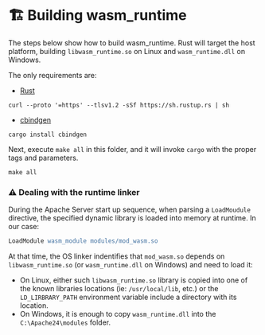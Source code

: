 # 🏗️ Building wasm_runtime

The steps below show how to build wasm_runtime. Rust will target the host platform, building `libwasm_runtime.so` on Linux and `wasm_runtime.dll` on Windows.

The only requirements are:

- [Rust](https://www.rust-lang.org/) 

```console
curl --proto '=https' --tlsv1.2 -sSf https://sh.rustup.rs | sh
```
- [cbindgen](https://github.com/eqrion/cbindgen)

```console
cargo install cbindgen
```

Next, execute `make all` in this folder, and it will invoke `cargo` with the proper tags and parameters.
```console
make all
```

### ⚠️ Dealing with the runtime linker

During the Apache Server start up sequence, when parsing a `LoadMoudule` directive, the specified dynamic library is loaded into memory at runtime. In our case:
```apache
LoadModule wasm_module modules/mod_wasm.so
```

At that time, the OS linker indentifies that `mod_wasm.so` depends on `libwasm_runtime.so` (or `wasm_runtime.dll` on Windows) and need to load it:

- On Linux, either such `libwasm_runtime.so` library is copied into one of the known libraries locations (ie: `/usr/local/lib`, etc.) or the `LD_LIRBRARY_PATH` environment variable include a directory with its location.
- On Windows, it is enough to copy `wasm_runtime.dll` into the `C:\Apache24\modules` folder.
